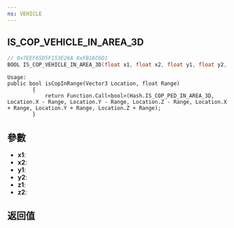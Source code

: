 ```yaml
---
ns: VEHICLE
---
```

## IS_COP_VEHICLE_IN_AREA_3D

```c
// 0x7EEF65D5F153E26A 0xFB16C6D1
BOOL IS_COP_VEHICLE_IN_AREA_3D(float x1, float x2, float y1, float y2, float z1, float z2);
```

```
Usage:  
public bool isCopInRange(Vector3 Location, float Range)  
        {  
            return Function.Call<bool>(Hash.IS_COP_PED_IN_AREA_3D, Location.X - Range, Location.Y - Range, Location.Z - Range, Location.X + Range, Location.Y + Range, Location.Z + Range);  
        }  
```

## 參數
* **x1**: 
* **x2**: 
* **y1**: 
* **y2**: 
* **z1**: 
* **z2**: 

## 返回值
